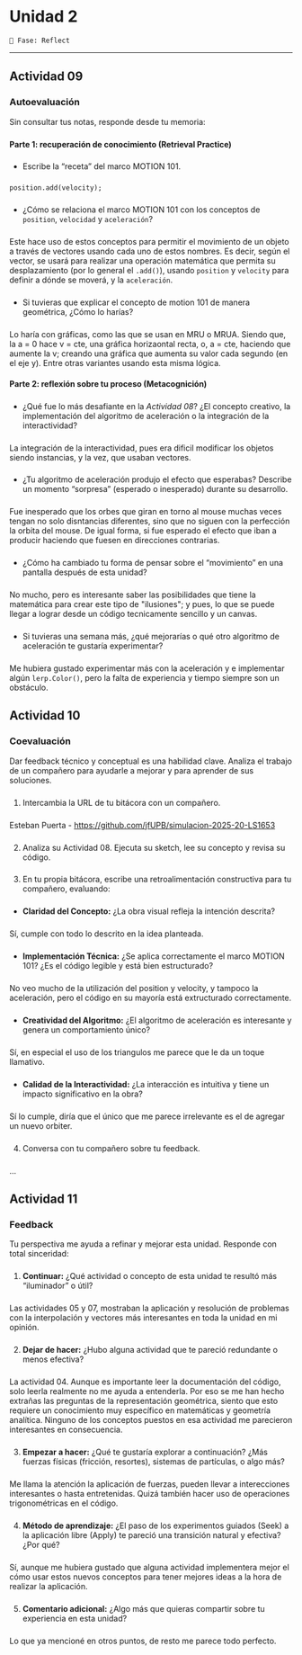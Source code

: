 # Unidad 2
`🤔 Fase: Reflect`
_________________________________________________________________________________________________________________________________________________________________________________________
## Actividad 09
### Autoevaluación
Sin consultar tus notas, responde desde tu memoria:
###
#### Parte 1: recuperación de conocimiento (Retrieval Practice)
###
- Escribe la “receta” del marco MOTION 101.
###
`position.add(velocity);`
###
- ¿Cómo se relaciona el marco MOTION 101 con los conceptos de `position`, `velocidad` y `aceleración`?
###
Este hace uso de estos conceptos para permitir el movimiento de un objeto a través de vectores usando cada uno de estos nombres. Es decir, según el vector, se usará para realizar una operación matemática que permita su desplazamiento (por lo general el `.add()`), usando `position` y `velocity` para definir a dónde se moverá, y la `aceleración`.
###
- Si tuvieras que explicar el concepto de motion 101 de manera geométrica, ¿Cómo lo harías?
###
Lo haría con gráficas, como las que se usan en MRU o MRUA. Siendo que, la a = 0 hace v = cte, una gráfica horizaontal recta, o, a = cte, haciendo que aumente la v; creando una gráfica que aumenta su valor cada segundo (en el eje y). Entre otras variantes usando esta misma lógica.

#### Parte 2: reflexión sobre tu proceso (Metacognición)
###
- ¿Qué fue lo más desafiante en la *Actividad 08*? ¿El concepto creativo, la implementación del algoritmo de aceleración o la integración de la interactividad?
###
La integración de la interactividad, pues era dificil modificar los objetos siendo instancias, y la vez, que usaban vectores.
###
- ¿Tu algoritmo de aceleración produjo el efecto que esperabas? Describe un momento “sorpresa” (esperado o inesperado) durante su desarrollo.
###
Fue inesperado que los orbes que giran en torno al mouse muchas veces tengan no solo disntancias diferentes, sino que no siguen con la perfección la orbita del mouse. De igual forma, si fue esperado el efecto que iban a producir haciendo que fuesen en direcciones contrarias.
###
- ¿Cómo ha cambiado tu forma de pensar sobre el “movimiento” en una pantalla después de esta unidad?
###
No mucho, pero es interesante saber las posibilidades que tiene la matemática para crear este tipo de "ilusiones"; y pues, lo que se puede llegar a lograr desde un código tecnicamente sencillo y un canvas.
###
- Si tuvieras una semana más, ¿qué mejorarías o qué otro algoritmo de aceleración te gustaría experimentar?
###
Me hubiera gustado experimentar más con la aceleración y e implementar algún `lerp.Color()`, pero la falta de experiencia y tiempo siempre son un obstáculo.

## Actividad 10
### Coevaluación
Dar feedback técnico y conceptual es una habilidad clave. Analiza el trabajo de un compañero para ayudarle a mejorar y para aprender de sus soluciones.
###
1. Intercambia la URL de tu bitácora con un compañero.
###
Esteban Puerta - https://github.com/jfUPB/simulacion-2025-20-LS1653
###
2. Analiza su Actividad 08. Ejecuta su sketch, lee su concepto y revisa su código.
###
3. En tu propia bitácora, escribe una retroalimentación constructiva para tu compañero, evaluando:
###
- **Claridad del Concepto:** ¿La obra visual refleja la intención descrita?
###
Sí, cumple con todo lo descrito en la idea planteada.
###
- **Implementación Técnica:** ¿Se aplica correctamente el marco MOTION 101? ¿Es el código legible y está bien estructurado?
###
No veo mucho de la utilización del position y velocity, y tampoco la aceleración, pero el código en su mayoría está extructurado correctamente.
###
- **Creatividad del Algoritmo:** ¿El algoritmo de aceleración es interesante y genera un comportamiento único?
###
Sí, en especial el uso de los triangulos me parece que le da un toque llamativo.
###
- **Calidad de la Interactividad:** ¿La interacción es intuitiva y tiene un impacto significativo en la obra?
###
Sí lo cumple, diría que el único que me parece irrelevante es el de agregar un nuevo orbiter.
###
4. Conversa con tu compañero sobre tu feedback.
###
...

## Actividad 11
### Feedback
Tu perspectiva me ayuda a refinar y mejorar esta unidad. Responde con total sinceridad:
###
1. **Continuar:** ¿Qué actividad o concepto de esta unidad te resultó más “iluminador” o útil?
###
Las actividades 05 y 07, mostraban la aplicación y resolución de problemas con la interpolación y vectores más interesantes en toda la unidad en mi opinión.
###
2. **Dejar de hacer:** ¿Hubo alguna actividad que te pareció redundante o menos efectiva?
###
La actividad 04. Aunque es importante leer la documentación del código, solo leerla realmente no me ayuda a entenderla. Por eso se me han hecho extrañas las preguntas de la representación geométrica, siento que esto requiere un conocimiento muy específico en matemáticas y geometría analítica. Ninguno de los conceptos puestos en esa actividad me parecieron interesantes en consecuencia.
###
3. **Empezar a hacer:** ¿Qué te gustaría explorar a continuación? ¿Más fuerzas físicas (fricción, resortes), sistemas de partículas, o algo más?
###
Me llama la atención la aplicación de fuerzas, pueden llevar a interecciones interesantes o hasta entretenidas. Quizá también hacer uso de operaciones trigonométricas en el código.
###
4. **Método de aprendizaje:** ¿El paso de los experimentos guiados (Seek) a la aplicación libre (Apply) te pareció una transición natural y efectiva? ¿Por qué?
###
Sí, aunque me hubiera gustado que alguna actividad implementera mejor el cómo usar estos nuevos conceptos para tener mejores ideas a la hora de realizar la aplicación.
###
5. **Comentario adicional:** ¿Algo más que quieras compartir sobre tu experiencia en esta unidad?
###
Lo que ya mencioné en otros puntos, de resto me parece todo perfecto.


